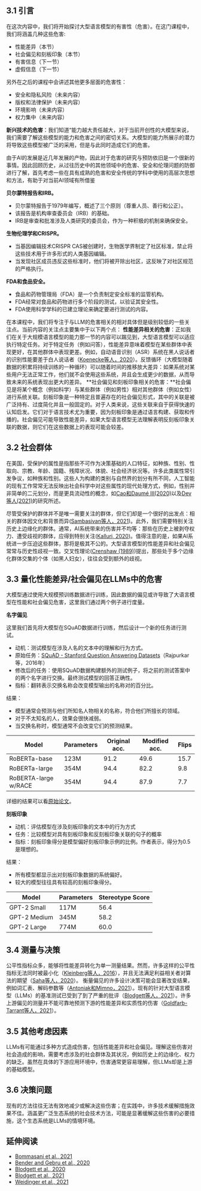 ## 3.1 引言

在这次内容中，我们将开始探讨大型语言模型的有害性（危害）。在这门课程中，我们将涵盖几种这些危害:

- 性能差异（本节）
- 社会偏见和刻板印象（本节）
- 有害信息（下一节）
- 虚假信息（下一节）

另外在之后的课程中会讲述其他更多层面的危害性：

- 安全和隐私风险（未来内容）
- 版权和法律保护（未来内容）
- 环境影响（未来内容）
- 权力集中（未来内容）

**新兴技术的危害**：我们知道“能力越大责任越大，对于当前开创性的大模型来说，我们需要了解这些模型的能力和危害之间的密切关系。大模型的能力所展示的潜力将导致这些模型被广泛的采用，但是与此同时造成它们的危害。

由于AI的发展是近几年发展的产物，因此对于危害的研究与预防依旧是一个很新的事情。因此回顾历史，从过往历史中的其他领域中的危害、安全和伦理问题的防御进行了解，首先考虑一些在具有成熟的危害和安全传统的学科中使用的高层次思想和方法，有助于对当前AI领域有所借鉴

**贝尔蒙特报告和IRB。**

- 贝尔蒙特报告于1979年编写，概述了三个原则（尊重人员、善行和公正）。
- 该报告是机构审查委员会（IRB）的基础。 
- IRB是审查和批准涉及人类研究的委员会，作为一种积极的机制来确保安全。

**生物伦理学和CRISPR。**

- 当基因编辑技术CRISPR CAS被创建时，生物医学界制定了社区标准，禁止将这些技术用于许多形式的人类基因编辑。
- 当发现社区成员违反这些标准时，他们将被开除出社区，这反映了对社区规范的严格执行。

**FDA和食品安全。**

- 食品和药物管理局（FDA）是一个负责制定安全标准的监管机构。
- FDA经常对食品和药物进行多个阶段的测试，以验证其安全性。
- FDA使用科学学科的已建立理论来确定要进行测试的内容。

在本课程中，我们将专注于与LLM的危害相关的相对具体但是级别较低的一些关注点。当前内容的关注点主要集中于以下两个点：
**性能差异相关的危害**：正如我们在关于大规模语言模型的能力那一节的内容可以踹见到，大型语言模型可以适应执行特定任务。对于特定任务（例如问答），性能差异意味着模型在某些群体中表现更好，在其他群体中表现更差。例如，自动语音识别（ASR）系统在黑人说话者的识别性能要差于白人说话者（[Koenecke等人，2020](https://www.pnas.org/content/117/14/7684)）。反馈循环（大模型随着数据的积累将持续训练的一种循环）可以随着时间的推移放大差异：如果系统对某些用户无法正常工作，他们就不会使用这些系统，并且会生成更少的数据，从而导致未来的系统表现出更大的差异。
**社会偏见和刻板印象相关的危害：**社会偏见是将某个概念（例如科学）与某些群体（例如男性）相对其他群体（例如女性）进行系统关联。刻板印象是一种特定且普遍存在的社会偏见形式，其中的关联是被广泛持有、过度简化并且一般固定的。对于人类来说，这些关联来自于获得快速的认知启发。它们对于语言技术尤为重要，因为刻板印象是通过语言构建、获取和传播的。社会偏见可能导致性能差异，如果大型语言模型无法理解表明反刻板印象关联的数据，则它们在这些数据上的表现可能会较差。

## 3.2 社会群体
在美国，受保护的属性是指那些不可作为决策基础的人口特征，如种族、性别、性取向、宗教、年龄、国籍、残障状况、体貌、社会经济状况等。许多此类属性常引发争议，如种族和性别。这些人为构建的类别与自然界的划分有所不同，人工智能的现有工作常常无法反映出社会科学中对这些属性的现代处理方式，例如，性别并非简单的二元划分，而是更具流动性的概念，如[Cao和Daumé III(2020)](https://aclanthology.org/2020.acl-main.418/)以及[Dev等人(2021)](https://aclanthology.org/2021.emnlp-main.150.pdf)的研究所述。

尽管受保护的群体并不是唯一需要关注的群体，但它们却是一个很好的出发点：相关的群体因文化和背景而异([Sambasivan等人，2021](https://dl.acm.org/doi/10.1145/3442188.3445896))。此外，我们需要特别关注历史上边缘化的群体。通常，AI系统带来的伤害并不均等：那些在历史上被剥夺权力、遭受歧视的群体，应得到特别关注([Kalluri, 2020](https://www.nature.com/articles/d41586-020-02003-2))。值得注意的是，如果AI系统进一步压迫这些群体，那将是极其不公的。大型语言模型的性能差异和社会偏见常常与历史性歧视一致。交叉性理论([Crenshaw (1989)](https://zh.wikipedia.org/wiki/%E4%BA%A4%E5%8F%89%E6%80%A7#:~:text=%E5%A4%9A%E5%85%83%E4%BA%A4%E7%B9%94%E6%80%A7%EF%BC%88%E8%8B%B1%E8%AA%9E%EF%BC%9AIntersectionality,%E8%80%8C%E7%B6%93%E6%AD%B7%E7%9A%84%E5%84%AA%E7%BC%BA%E9%BB%9E%E3%80%82))提出，那些处于多个边缘化群体交集的个体（如黑人妇女），往往会受到额外的歧视。

## 3.3 量化性能差异/社会偏见在LLMs中的危害

大模型通过使用大规模预训练数据进行训练，因此数据的偏见或许导致了大语言模型在性能和社会偏见危害，这里我们通过两个例子进行度量。

**名字偏见**

这里我们首先将大模型在SQuAD数据进行训练，然后设计一个新的任务进行测试。

- 动机：测试模型在涉及人名的文本中的理解和行为方式。
- 原始任务：[SQuAD - Stanford Question Answering Datasets](https://rajpurkar.github.io/SQuAD-explorer/)（Rajpurkar等，2016年） 
- 修改后的任务：使用SQuAD数据构建额外的测试例子，将之前的测试答案中的两个名字进行交换。最终测试模型的回答正确性。
- 指标：翻转表示交换名称会改变模型输出的名称对的百分比。

结果：

- 模型通常会预测与他们所知名人物相关的名称，符合他们所擅长的领域。 
- 对于不太知名的人，效果会很快减弱。 
- 当交换名称时，模型通常不会改变它们的预测结果。

| Model                | Parameters | Original acc. | Modified acc. | Flips |
| -------------------- | ---------- | ------------- | ------------- | ----- |
| RoBERTa-base         | 123M       | 91.2          | 49.6          | 15.7  |
| RoBERTa-large        | 354M       | 94.4          | 82.2          | 9.8   |
| RoBERTA-large w/RACE | 354M       | 94.4          | 87.9          | 7.7   |

详细的结果可以看[原始论文](https://aclanthology.org/2020.emnlp-main.556.pdf)。

**刻板印象**

- 动机：评估模型在涉及刻板印象的文本中的行为方式 
- 任务：比较模型对具有刻板印象和反刻板印象关联的句子的概率 
- 指标：刻板印象得分是模型偏好刻板印象示例的比例。作者表示，得分为0.5是理想的。 

结果：

- 所有模型都显示出对刻板印象数据的系统偏好。
- 较大的模型往往具有较高的刻板印象得分。

| Model        | Parameters | Stereotype Score |
| ------------ | ---------- | ---------------- |
| GPT-2 Small  | 117M       | 56.4             |
| GPT-2 Medium | 345M       | 58.2             |
| GPT-2 Large  | 774M       | 60.0             |

## 3.4 测量与决策
公平性指标众多，能够将性能差异转化为单一测量结果。然而，许多这样的公平性指标无法同时被最小化（[Kleinberg等人，2016](https://arxiv.org/pdf/1609.05807.pdf)），并且无法满足利益相关者对算法的期望（[Saha等人，2020](https://arxiv.org/pdf/2001.00089.pdf)）。
衡量偏见的许多设计决策可能会显著改变结果，例如词汇表、解码参数等（[Antoniak和Mimno，2021](https://aclanthology.org/2021.acl-long.148.pdf)）。现有的针对大型语言模型（LLMs）的基准测试已受到了到了严重的批评（[Blodgett等人，2021](https://aclanthology.org/2021.acl-long.81.pdf)）。许多上游偏见的测量并不能可靠地预测下游的性能差异和实质性的伤害（[Goldfarb-Tarrant等人，2021](https://aclanthology.org/2021.acl-long.81.pdf)）。

## 3.5 其他考虑因素
LLMs有可能通过多种方式造成伤害，包括性能差异和社会偏见。理解这些伤害对社会造成的影响，需要考虑涉及的社会群体及其状况，例如历史上的边缘化、权力的缺乏。虽然在具体的下游应用环境中，伤害通常更容易理解，但LLMs却是上游的基础模型。

## 3.6 决策问题
现有的方法往往无法有效地减少或解决这些伤害；在实践中，许多技术缓解措施效果不佳。涵盖更广泛生态系统的社会技术方法，可能是显著缓解这些伤害的必要措施，这个生态系统是LLMs的情境环境。

## 延伸阅读
- [Bommasani et al., 2021](https://arxiv.org/pdf/2108.07258.pdf)
- [Bender and Gebru et al., 2020](https://dl.acm.org/doi/pdf/10.1145/3442188.3445922)
- [Blodgett et al., 2020](https://aclanthology.org/2020.acl-main.485.pdf)
- [Blodgett et al., 2021](https://aclanthology.org/2021.acl-long.81.pdf)
- [Weidinger et al., 2021](https://arxiv.org/pdf/2112.04359.pdf)

